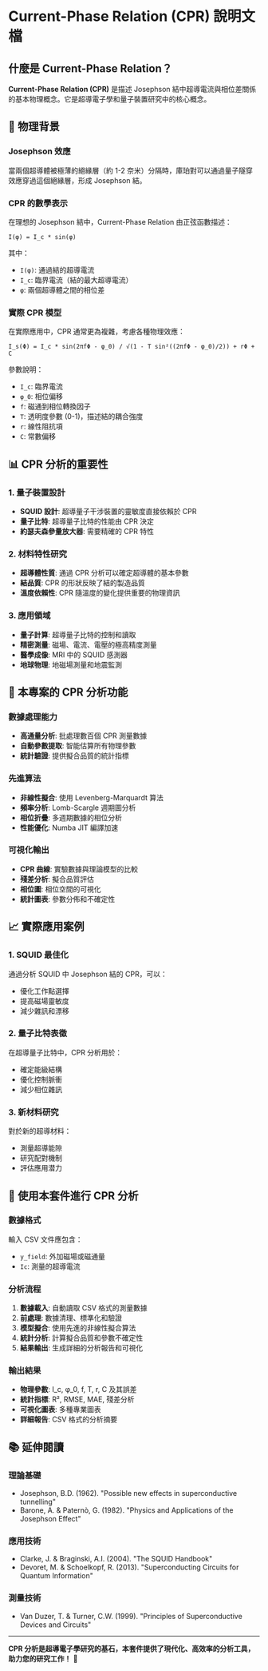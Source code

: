 # Current-Phase Relation (CPR) 說明文檔

## 什麼是 Current-Phase Relation？

**Current-Phase Relation (CPR)** 是描述 Josephson 結中超導電流與相位差關係的基本物理概念。它是超導電子學和量子裝置研究中的核心概念。

## 🔬 物理背景

### Josephson 效應
當兩個超導體被極薄的絕緣層（約 1-2 奈米）分隔時，庫珀對可以通過量子隧穿效應穿過這個絕緣層，形成 Josephson 結。

### CPR 的數學表示

在理想的 Josephson 結中，Current-Phase Relation 由正弦函數描述：

```
I(φ) = I_c * sin(φ)
```

其中：
- `I(φ)`: 通過結的超導電流
- `I_c`: 臨界電流（結的最大超導電流）
- `φ`: 兩個超導體之間的相位差

### 實際 CPR 模型

在實際應用中，CPR 通常更為複雜，考慮各種物理效應：

```
I_s(Φ) = I_c * sin(2πfΦ - φ_0) / √(1 - T sin²((2πfΦ - φ_0)/2)) + rΦ + C
```

參數說明：
- `I_c`: 臨界電流
- `φ_0`: 相位偏移
- `f`: 磁通到相位轉換因子
- `T`: 透明度參數 (0-1)，描述結的耦合強度
- `r`: 線性阻抗項
- `C`: 常數偏移

## 📊 CPR 分析的重要性

### 1. 量子裝置設計
- **SQUID 設計**: 超導量子干涉裝置的靈敏度直接依賴於 CPR
- **量子比特**: 超導量子比特的性能由 CPR 決定
- **約瑟夫森參量放大器**: 需要精確的 CPR 特性

### 2. 材料特性研究
- **超導體性質**: 通過 CPR 分析可以確定超導體的基本參數
- **結品質**: CPR 的形狀反映了結的製造品質
- **溫度依賴性**: CPR 隨溫度的變化提供重要的物理資訊

### 3. 應用領域
- **量子計算**: 超導量子比特的控制和讀取
- **精密測量**: 磁場、電流、電壓的極高精度測量
- **醫學成像**: MRI 中的 SQUID 感測器
- **地球物理**: 地磁場測量和地震監測

## 🎯 本專案的 CPR 分析功能

### 數據處理能力
- **高通量分析**: 批處理數百個 CPR 測量數據
- **自動參數提取**: 智能估算所有物理參數
- **統計驗證**: 提供擬合品質的統計指標

### 先進算法
- **非線性擬合**: 使用 Levenberg-Marquardt 算法
- **頻率分析**: Lomb-Scargle 週期圖分析
- **相位折疊**: 多週期數據的相位分析
- **性能優化**: Numba JIT 編譯加速

### 可視化輸出
- **CPR 曲線**: 實驗數據與理論模型的比較
- **殘差分析**: 擬合品質評估
- **相位圖**: 相位空間的可視化
- **統計圖表**: 參數分佈和不確定性

## 📈 實際應用案例

### 1. SQUID 最佳化
通過分析 SQUID 中 Josephson 結的 CPR，可以：
- 優化工作點選擇
- 提高磁場靈敏度
- 減少雜訊和漂移

### 2. 量子比特表徵
在超導量子比特中，CPR 分析用於：
- 確定能級結構
- 優化控制脈衝
- 減少相位雜訊

### 3. 新材料研究
對於新的超導材料：
- 測量超導能隙
- 研究配對機制
- 評估應用潜力

## 🔧 使用本套件進行 CPR 分析

### 數據格式
輸入 CSV 文件應包含：
- `y_field`: 外加磁場或磁通量
- `Ic`: 測量的超導電流

### 分析流程
1. **數據載入**: 自動讀取 CSV 格式的測量數據
2. **前處理**: 數據清理、標準化和驗證
3. **模型擬合**: 使用先進的非線性擬合算法
4. **統計分析**: 計算擬合品質和參數不確定性
5. **結果輸出**: 生成詳細的分析報告和可視化

### 輸出結果
- **物理參數**: I_c, φ_0, f, T, r, C 及其誤差
- **統計指標**: R², RMSE, MAE, 殘差分析
- **可視化圖表**: 多種專業圖表
- **詳細報告**: CSV 格式的分析摘要

## 📚 延伸閱讀

### 理論基礎
- Josephson, B.D. (1962). "Possible new effects in superconductive tunnelling"
- Barone, A. & Paternò, G. (1982). "Physics and Applications of the Josephson Effect"

### 應用技術
- Clarke, J. & Braginski, A.I. (2004). "The SQUID Handbook"
- Devoret, M. & Schoelkopf, R. (2013). "Superconducting Circuits for Quantum Information"

### 測量技術
- Van Duzer, T. & Turner, C.W. (1999). "Principles of Superconductive Devices and Circuits"

---

**CPR 分析是超導電子學研究的基石，本套件提供了現代化、高效率的分析工具，助力您的研究工作！** 🚀
